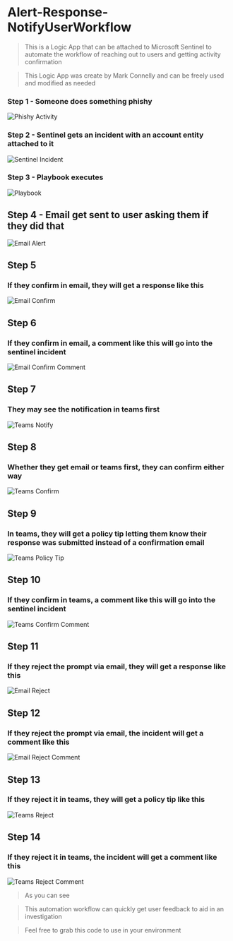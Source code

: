 # Alert-Response-NotifyUserWorkflow

> This is a Logic App that can be attached to Microsoft Sentinel to automate the workflow of reaching out to users and getting activity confirmation

> This Logic App was create by Mark Connelly and can be freely used and modified as needed

### Step 1 - Someone does something phishy
![Phishy Activity](https://github.com/markdconnelly/MicrosoftSentinelAutomation/blob/main/AlertResponse-NotifyUserWorkflow/01-MaliciousActivity.png)

### Step 2 - Sentinel gets an incident with an account entity attached to it
![Sentinel Incident](https://github.com/markdconnelly/MicrosoftSentinelAutomation/blob/main/AlertResponse-NotifyUserWorkflow/02-Sentinel-IncidentWithAccount-Triggered.png)

### Step 3 - Playbook executes
![Playbook](https://github.com/markdconnelly/MicrosoftSentinelAutomation/blob/main/AlertResponse-NotifyUserWorkflow/03-Sentinel-RunPlaybook.png)

## Step 4 - Email get sent to user asking them if they did that
![Email Alert](https://github.com/markdconnelly/MicrosoftSentinelAutomation/blob/main/AlertResponse-NotifyUserWorkflow/04-Email-AlertNotification.png)

## Step 5
### If they confirm in email, they will get a response like this
![Email Confirm](https://github.com/markdconnelly/MicrosoftSentinelAutomation/blob/main/AlertResponse-NotifyUserWorkflow/05-Email-ActivityConfirmed.png)

## Step 6
### If they confirm in email, a comment like this will go into the sentinel incident
![Email Confirm Comment](https://github.com/markdconnelly/MicrosoftSentinelAutomation/blob/main/AlertResponse-NotifyUserWorkflow/06-Email-SentinelComment-ConfirmedActivity.png)

## Step 7
### They may see the notification in teams first
![Teams Notify](https://github.com/markdconnelly/MicrosoftSentinelAutomation/blob/main/AlertResponse-NotifyUserWorkflow/07-Teams-AlertNotification.png)

## Step 8
### Whether they get email or teams first, they can confirm either way
![Teams Confirm](https://github.com/markdconnelly/MicrosoftSentinelAutomation/blob/main/AlertResponse-NotifyUserWorkflow/08-Teams-ActivityConfirmed.png)

## Step 9
### In teams, they will get a policy tip letting them know their response was submitted instead of a confirmation email
![Teams Policy Tip](https://github.com/markdconnelly/MicrosoftSentinelAutomation/blob/main/AlertResponse-NotifyUserWorkflow/09-Teams-Alert%20Notification-PolicyTip.png)

## Step 10
### If they confirm in teams, a comment like this will go into the sentinel incident
![Teams Confirm Comment](http://url/to/img.png)

## Step 11
### If they reject the prompt via email, they will get a response like this
![Email Reject](https://github.com/markdconnelly/MicrosoftSentinelAutomation/blob/main/AlertResponse-NotifyUserWorkflow/11-Email-ActivityRejected.png)

## Step 12
### If they reject the prompt via email, the incident will get a comment like this
![Email Reject Comment](https://github.com/markdconnelly/MicrosoftSentinelAutomation/blob/main/AlertResponse-NotifyUserWorkflow/12-Email-SentinelComment-RejectedActivity.png)

## Step 13
### If they reject it in teams, they will get a policy tip like this
![Teams Reject](https://github.com/markdconnelly/MicrosoftSentinelAutomation/blob/main/AlertResponse-NotifyUserWorkflow/13-Teams-ActivityRejected.png)

## Step 14
### If they reject it in teams, the incident will get a comment like this
![Teams Reject Comment](https://github.com/markdconnelly/MicrosoftSentinelAutomation/blob/main/AlertResponse-NotifyUserWorkflow/14-Teams-SentinelComment-ActivityRejected.png)

> As you can see

> This automation workflow can quickly get user feedback to aid in an investigation

> Feel free to grab this code to use in your environment 